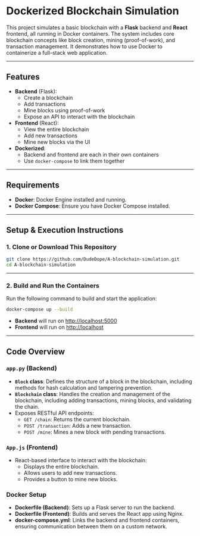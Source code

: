 
# Dockerized Blockchain Simulation

This project simulates a basic blockchain with a **Flask** backend and **React** frontend, all running in Docker containers. The system includes core blockchain concepts like block creation, mining (proof-of-work), and transaction management. It demonstrates how to use Docker to containerize a full-stack web application.

---

## Features

- **Backend** (Flask):
  - Create a blockchain
  - Add transactions
  - Mine blocks using proof-of-work
  - Expose an API to interact with the blockchain
- **Frontend** (React):
  - View the entire blockchain
  - Add new transactions
  - Mine new blocks via the UI
- **Dockerized**:
  - Backend and frontend are each in their own containers
  - Use `docker-compose` to link them together

---

## Requirements

- **Docker**: Docker Engine installed and running.
- **Docker Compose**: Ensure you have Docker Compose installed.

---

## Setup & Execution Instructions

### 1. Clone or Download This Repository

```bash
git clone https://github.com/DudeDope/A-blockchain-simulation.git
cd A-blockchain-simulation
```

---

### 2. Build and Run the Containers

Run the following command to build and start the application:

```bash
docker-compose up --build
```

- **Backend** will run on [http://localhost:5000](http://localhost:5000)
- **Frontend** will run on [http://localhost](http://localhost)

---

## Code Overview
### `app.py` (Backend)
- **`Block` class**: Defines the structure of a block in the blockchain, including methods for hash calculation and tampering prevention.
- **`Blockchain` class**: Handles the creation and management of the blockchain, including adding transactions, mining blocks, and validating the chain.
- Exposes RESTful API endpoints:
  - `GET /chain`: Returns the current blockchain.
  - `POST /transaction`: Adds a new transaction.
  - `POST /mine`: Mines a new block with pending transactions.

### `App.js` (Frontend)

- React-based interface to interact with the blockchain:
  - Displays the entire blockchain.
  - Allows users to add new transactions.
  - Provides a button to mine new blocks.

### Docker Setup

- **Dockerfile (Backend)**: Sets up a Flask server to run the backend.
- **Dockerfile (Frontend)**: Builds and serves the React app using Nginx.
- **docker-compose.yml**: Links the backend and frontend containers, ensuring communication between them on a custom network.
